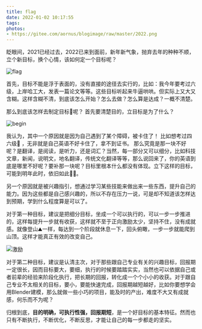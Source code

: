 ```yaml
---
title: flag
date: 2022-01-02 10:17:55
tags:
photos:
- https://gitee.com/aornus/blogimage/raw/master/2022.png
---
```


眨眼间，2021已经过去，2022已来到面前，新年新气象，抛弃去年的种种不顺，立个新目标，换个心情，该如何定一个目标呢？

![flag](https://gitee.com/aornus/blogimage/raw/master/202201021044384.png)

 首先，目标不能是浮于表面的，没有直接的途径去实行的，比如：我今年要考过六级，上岸哈工大，发表一篇论文等等。这些目标听起来牛逼哄哄。但实际上又大又含糊。这样含糊不清，到底该怎么开始？怎么去做？怎么算是达成？一概不清楚。 

那么到底该怎样去制定目标🚩呢？ 首先要清楚目的，立目标是为了什么？

![begin](https://gitee.com/aornus/blogimage/raw/master/202201021047624.png)

我认为，其中一个原因就是因为自己遇到了某个障碍，被卡住了！ 比如想考过四六级:bookmark_tabs: ，无非就是自己英语不好卡住了，拿不到证书。 那么究竟是那一块不好呢？是翻译，是阅读，是听力，还是词汇？当然，每一部分又可以细分，比如科技文章，新闻，说明文，地名翻译，传统文化翻译等等，那么说回来了，你的英语到底是哪里不好呢？要补那一块呢？目标里根本什么都没有体现。立下这样的目标，可能到明年此时，依旧如此😮‍💨。

另一个原因就是被兴趣指引，想通过学习某些技能来做出来一些东西，提升自己的能力。因为这些都是自己感兴趣的，所以不存在压力一说，可是却不知道该怎样达到预期，学到什么程度算是可以了。 

对于第一种目标，建议是把细分目标，坐成一个可以执行的，可以一步一步推进的，这样每提升一步就有收获，这样就不至于正向激励太少，坚持不住，没有成就感。就像登山⛰️一样，每达到一个阶段就休息一下，回头俯瞰，一步一步就能爬到山顶。这样才能真正有效的改变自己。

![激励](https://gitee.com/aornus/blogimage/raw/master/202201021047655.png)

 对于第二种目标，建议是认清主次，对于那些跟自己专业有关的兴趣目标，回报期一定很长，因而目标要大，要细，执行的时候要踏踏实实，当然也可以依据自己或者前辈的经验来阶段化执行，把长期的回报，转化成一个个小小的收获。对于跟自己专业不太相关的目标，要小，要能快速完成，回报期越短越好，比如你要想学会用Blender建模，那么就做一些小巧的项目，能及时的产出，难度不大又有成就感，何乐而不为呢？ 

归根到底，**目的明确，可执行性强，回报期短**，是一个好目标的基本特征。然而也只有不断执行，不断优化，不断反思，才能让自己的每一步都走的坚实。
